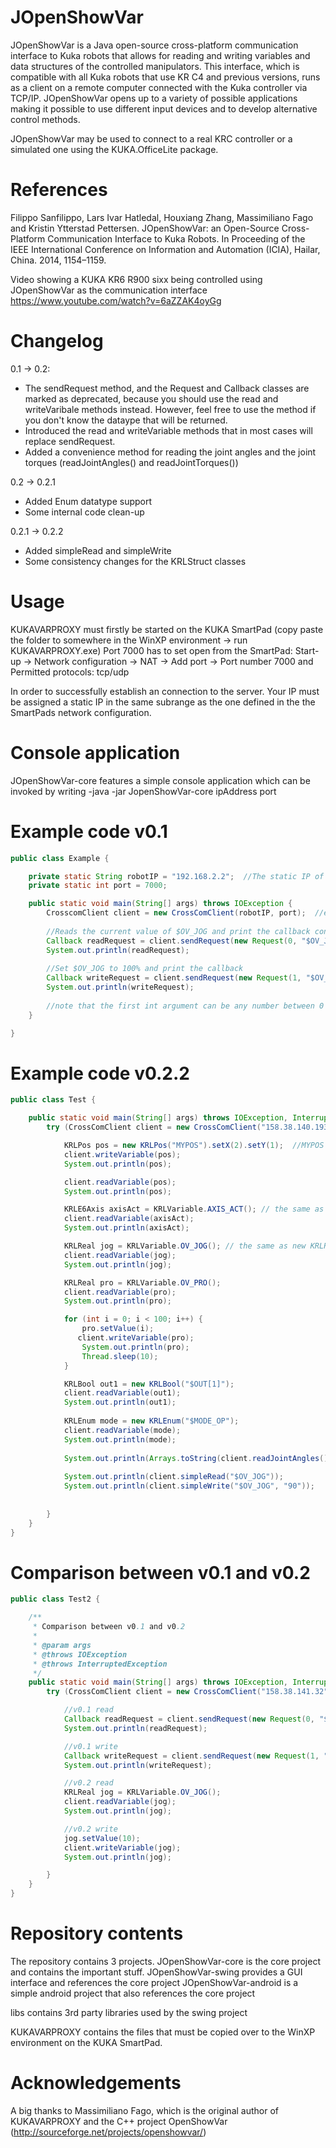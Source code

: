 JOpenShowVar
============

JOpenShowVar is a Java open-source cross-platform communication interface to Kuka robots that allows for 
reading and writing variables and data structures of the controlled manipulators. This interface, which is
compatible with all Kuka robots that use KR C4 and previous versions, runs as a client on a remote computer 
connected with the Kuka controller via TCP/IP. JOpenShowVar opens up to a variety of possible applications 
making it possible to use different input devices and to develop alternative control methods.

JOpenShowVar may be used to connect to a real KRC controller or a simulated one using the KUKA.OfficeLite package.

References
===========
Filippo Sanfilippo, Lars Ivar Hatledal, Houxiang Zhang, Massimiliano Fago and Kristin Ytterstad Pettersen. JOpenShowVar: an Open-Source Cross-Platform Communication Interface to Kuka Robots. In Proceeding of the IEEE International Conference on Information and Automation (ICIA), Hailar, China. 2014, 1154–1159.

Video showing a KUKA KR6 R900 sixx being controlled using JOpenShowVar as the communication interface
https://www.youtube.com/watch?v=6aZZAK4oyGg



Changelog
===========
0.1 -> 0.2:
* The sendRequest method, and the Request and Callback classes are marked as deprecated, because you should use the read and writeVaribale methods instead. However, feel free to use the method if you don't know the dataype that will be returned. 
* Introduced the read and writeVariable methods that in most cases will replace sendRequest.
* Added a convenience method for reading the joint angles and the joint torques (readJointAngles() and readJointTorques())

0.2 -> 0.2.1 
* Added Enum datatype support 
* Some internal code clean-up 
 
 0.2.1 -> 0.2.2
 * Added simpleRead and simpleWrite
 * Some consistency changes for the KRLStruct classes


Usage
=========
KUKAVARPROXY must firstly be started on the KUKA SmartPad (copy paste the folder to somewhere in the WinXP environment -> run KUKAVARPROXY.exe)
Port 7000 has to set open from the SmartPad:
Start-up -> Network configuration -> NAT -> Add port -> Port number 7000 and Permitted protocols: tcp/udp 

In order to successfully establish an connection to the server. Your IP must be assigned a static IP in the same subrange as the one defined in the the SmartPads network configuration.

Console application
============
JOpenShowVar-core features a simple console application which can be invoked by writing -java -jar JopenShowVar-core ipAddress port 


Example code v0.1
===========

```java
public class Example {

	private static String robotIP = "192.168.2.2";  //The static IP of the robot 
	private static int port = 7000;

	public static void main(String[] args) throws IOException {
		CrosscomClient client = new CrossComClient(robotIP, port);  //establish connection
		
		//Reads the current value of $OV_JOG and print the callback containing the value
		Callback readRequest = client.sendRequest(new Request(0, "$OV_JOG")); //read request
		System.out.println(readRequest);
		
		//Set $OV_JOG to 100% and print the callback
		Callback writeRequest = client.sendRequest(new Request(1, "$OV_JOG", "100")); //write request
		System.out.println(writeRequest);
		
		//note that the first int argument can be any number between 0 and 99. It is simply an id given to the request so that it can be tracked. 
	}

}
```


Example code v0.2.2
===========
```java
public class Test {

    public static void main(String[] args) throws IOException, InterruptedException {
        try (CrossComClient client = new CrossComClient("158.38.140.193", 7000)) {

            KRLPos pos = new KRLPos("MYPOS").setX(2).setY(1);  //MYPOS is defined manually in $config.dat
            client.writeVariable(pos);
            System.out.println(pos);

            client.readVariable(pos);
            System.out.println(pos);

            KRLE6Axis axisAct = KRLVariable.AXIS_ACT(); // the same as new KRLE6Axis($AXIS_ACT)
            client.readVariable(axisAct);
            System.out.println(axisAct);

            KRLReal jog = KRLVariable.OV_JOG(); // the same as new KRLReal($OV_JOG)
            client.readVariable(jog);
            System.out.println(jog);

            KRLReal pro = KRLVariable.OV_PRO();
            client.readVariable(pro);
            System.out.println(pro);

            for (int i = 0; i < 100; i++) {
                pro.setValue(i);
               client.writeVariable(pro);
                System.out.println(pro);
                Thread.sleep(10);
            }

            KRLBool out1 = new KRLBool("$OUT[1]");
            client.readVariable(out1);
            System.out.println(out1);
            
            KRLEnum mode = new KRLEnum("$MODE_OP");
            client.readVariable(mode);
            System.out.println(mode);
            
            System.out.println(Arrays.toString(client.readJointAngles()));
			
			System.out.println(client.simpleRead("$OV_JOG"));
			System.out.println(client.simpleWrite("$OV_JOG", "90"));
			
            
        }
    }
}
```

Comparison between v0.1 and v0.2
=================
```java
public class Test2 {

    /**
     * Comparison between v0.1 and v0.2
     *
     * @param args
     * @throws IOException
     * @throws InterruptedException
     */
    public static void main(String[] args) throws IOException, InterruptedException {
        try (CrossComClient client = new CrossComClient("158.38.141.32", 7000)) {

            //v0.1 read
            Callback readRequest = client.sendRequest(new Request(0, "$OV_JOG")); 
            System.out.println(readRequest);

            //v0.1 write
            Callback writeRequest = client.sendRequest(new Request(1, "$OV_JOG", "100")); 
            System.out.println(writeRequest);

            //v0.2 read
            KRLReal jog = KRLVariable.OV_JOG();
            client.readVariable(jog);
            System.out.println(jog);

            //v0.2 write
            jog.setValue(10);
            client.writeVariable(jog);
            System.out.println(jog);

        }
    }
}
```

Repository contents
==================
The repository contains 3 projects.
JOpenShowVar-core is the core project and contains the important stuff.
JOpenShowVar-swing provides a GUI interface and references the core project
JOpenShowVar-android is a simple android project that also references the core project

libs contains 3rd party libraries used by the swing project

KUKAVARPROXY contains the files that must be copied over to the WinXP environment on the KUKA SmartPad.

Acknowledgements
==============
A big thanks to Massimiliano Fago, which is the original author of KUKAVARPROXY and the C++ project OpenShowVar (http://sourceforge.net/projects/openshowvar/)
